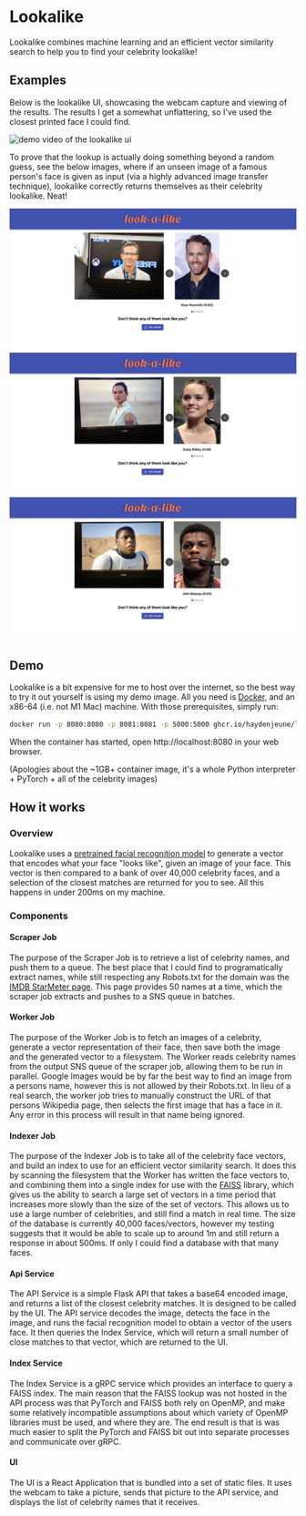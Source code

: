# Lookalike

Lookalike combines machine learning and an efficient vector similarity search to help you to find your celebrity lookalike!

## Examples

Below is the lookalike UI, showcasing the webcam capture and viewing of the results. The results I get a somewhat unflattering, so I've used the closest printed face I could find.

![demo video of the lookalike ui](./docs/img/lookalike_demo_video.gif)

To prove that the lookup is actually doing something beyond a random guess, see the below images, where if an unseen image of a famous person's face is given as input (via a highly advanced image transfer technique), lookalike correctly returns themselves as their celebrity lookalike. Neat!

![ryan reynolds](./docs/img/lookalike_demo_ryan_reynolds.png)
![daisy ridley](./docs/img/lookalike_demo_daisy_ridley.png)
![john boyega](./docs/img/lookalike_demo_john_boyega.png)

## Demo

Lookalike is a bit expensive for me to host over the internet, so the best way to try it out yourself is using my demo image. All you need is [Docker](https://www.docker.com/products/docker-desktop), and an x86-64 (i.e. not M1 Mac) machine. With those prerequisites, simply run:

```bash
docker run -p 8080:8080 -p 8081:8081 -p 5000:5000 ghcr.io/haydenjeune/lookalike-demo:latest
```

When the container has started, open http://localhost:8080 in your web browser.

(Apologies about the ~1GB+ container image, it's a whole Python interpreter + PyTorch + all of the celebrity images)

## How it works

### Overview

Lookalike uses a [pretrained facial recognition model](https://github.com/timesler/facenet-pytorch) to generate a vector that encodes what your face "looks like", given an image of your face. This vector is then compared to a bank of over 40,000 celebrity faces, and a selection of the closest matches are returned for you to see. All this happens in under 200ms on my machine.

### Components

#### Scraper Job

The purpose of the Scraper Job is to retrieve a list of celebrity names, and push them to a queue. The best place that I could find to programatically extract names, while still respecting any Robots.txt for the domain was the [IMDB StarMeter page](https://www.imdb.com/search/name/?match_all=true). This page provides 50 names at a time, which the scraper job extracts and pushes to a SNS queue in batches.

#### Worker Job

The purpose of the Worker Job is to fetch an images of a celebrity, generate a vector representation of their face, then save both the image and the generated vector to a filesystem. The Worker reads celebrity names from the output SNS queue of the scraper job, allowing them to be run in parallel. Google Images would be by far the best way to find an image from a persons name, however this is not allowed by their Robots.txt. In lieu of a real search, the worker job tries to manually construct the URL of that persons Wikipedia page, then selects the first image that has a face in it. Any error in this process will result in that name being ignored.

#### Indexer Job

The purpose of the Indexer Job is to take all of the celebrity face vectors, and build an index to use for an efficient vector similarity search. It does this by scanning the filesystem that the Worker has written the face vectors to, and combining them into a single index for use with the [FAISS](https://github.com/facebookresearch/faiss) library, which gives us the ability to search a large set of vectors in a time period that increases more slowly than the size of the set of vectors. This allows us to use a large number of celebrities, and still find a match in real time. The size of the database is currently 40,000 faces/vectors, however my testing suggests that it would be able to scale up to around 1m and still return a response in about 500ms. If only I could find a database with that many faces.

#### Api Service

The API Service is a simple Flask API that takes a base64 encoded image, and returns a list of the closest celebrity matches. It is designed to be called by the UI. The API service decodes the image, detects the face in the image, and runs the facial recognition model to obtain a vector of the users face. It then queries the Index Service, which will return a small number of close matches to that vector, which are returned to the UI.

#### Index Service

The Index Service is a gRPC service which provides an interface to query a FAISS index. The main reason that the FAISS lookup was not hosted in the API process was that PyTorch and FAISS both rely on OpenMP, and make some relatively incompatible assumptions about which variety of OpenMP libraries must be used, and where they are. The end result is that is was much easier to split the PyTorch and FAISS bit out into separate processes and communicate over gRPC.

#### UI

The UI is a React Application that is bundled into a set of static files. It uses the webcam to take a picture, sends that picture to the API service, and displays the list of celebrity names that it receives.
